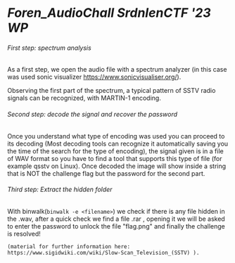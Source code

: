 # _Foren_AudioChall SrdnlenCTF '23 WP_

###### First step: spectrum analysis
As a first step, we open the audio file with a spectrum analyzer (in this case was used sonic visualizer https://www.sonicvisualiser.org/). 

Observing the first part of the spectrum, a typical pattern of SSTV radio signals
can be recognized, with MARTIN-1 encoding.
###### Second step: decode the signal and recover the password
Once you understand what type of encoding was used you can proceed to its decoding (Most decoding tools can recognize it automatically saving you the time of the search for the type of encoding),
the signal given is in a file of WAV format so you have to find a tool that supports this type of file (for example qsstv on Linux).
Once decoded the image will show inside a string that is NOT the challenge flag but the password for the second part.

###### Third step: Extract the hidden folder
With binwalk(```binwalk -e <filename>```) we check if there is any file hidden in the .wav, after a quick check we find a file .rar , opening it we will be asked to enter the password to unlock the file "flag.png" and finally the challenge is resolved!
```
(material for further information here: https://www.sigidwiki.com/wiki/Slow-Scan_Television_(SSTV) ). 
```

